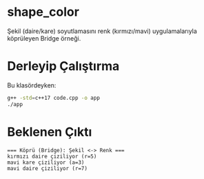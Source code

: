 # shape_color

Şekil (daire/kare) soyutlamasını renk (kırmızı/mavi) uygulamalarıyla köprüleyen Bridge örneği.

# Derleyip Çalıştırma

Bu klasördeyken:

```bash
g++ -std=c++17 code.cpp -o app
./app
```

# Beklenen Çıktı

```text
=== Köprü (Bridge): Şekil <-> Renk ===
kırmızı daire çiziliyor (r=5)
mavi kare çiziliyor (a=3)
mavi daire çiziliyor (r=7)
```